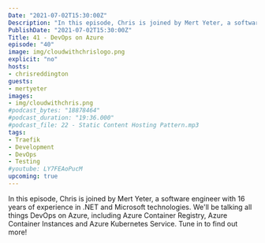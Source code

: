 ```yaml
---
Date: "2021-07-02T15:30:00Z"
Description: "In this episode, Chris is joined by Mert Yeter, a software engineer with 16 years of experience in .NET and Microsoft technologies. We'll be talking all things DevOps on Azure, including Azure Container Registry, Azure Container Instances and Azure Kubernetes Service. Tune in to find out more!"
PublishDate: "2021-07-02T15:30:00Z"
Title: 41 - DevOps on Azure
episode: "40"
image: img/cloudwithchrislogo.png
explicit: "no"
hosts:
- chrisreddington
guests:
- mertyeter
images:
- img/cloudwithchris.png
#podcast_bytes: "18878464"
#podcast_duration: "19:36.000"
#podcast_file: 22 - Static Content Hosting Pattern.mp3
tags:
- Traefik
- Development
- DevOps
- Testing
#youtube: LY7FEAoPucM
upcoming: true
---
```

In this episode, Chris is joined by Mert Yeter, a software engineer with 16 years of experience in .NET and Microsoft technologies. We'll be talking all things DevOps on Azure, including Azure Container Registry, Azure Container Instances and Azure Kubernetes Service. Tune in to find out more!